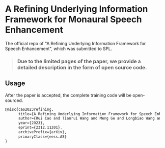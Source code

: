 # A Refining Underlying Information Framework for Monaural Speech Enhancement

The official repo of "A Refining Underlying Information Framework for Speech Enhancement", which was submitted to SPL. 


> ### Due to the limited pages of the paper, we provide a detailed description in the form of open source code.





## Usage

After the paper is accepted, the complete training code will be open-sourced.

```txt
@misc{cao2023refining,
      title={A Refining Underlying Information Framework for Speech Enhancement}, 
      author={Rui Cao and Tianrui Wang and Meng Ge and Longbiao Wang and Jianwu Dang},
      year={2023},
      eprint={2312.11201},
      archivePrefix={arXiv},
      primaryClass={eess.AS}
}
```
